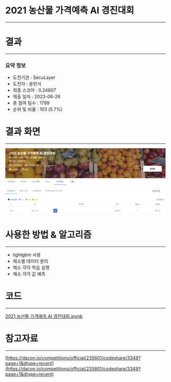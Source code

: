 # 2021 농산물 가격예측 AI 경진대회
-----------------------------------
# 결과
-----------------------------------
### 요약 정보
  * 도전기관 : SecuLayer
  * 도전자 : 윤민식
  * 최종 스코어 : 0.24807
  * 제출 일자 : 2023-06-26
  * 총 참여 팀수 : 1799
  * 순위 및 비율 : 103 (5.7%)
# 결과 화면
-----------------------------------
![rank](./img/rank.PNG)
# 사용한 방법 & 알고리즘
----------------------------------
  * lightgbm 사용
  * 채소별 데이터 분리
  * 채소 각각 학습 실행
  * 채소 각각 값 예측
# 코드
----------------------------------
[2021 농산물 가격예측 AI 경진대회.ipynb](./2021_농산물_가격예측_AI_경진대회.ipynb)
# 참고자료
----------------------------------
[https://dacon.io/competitions/official/235801/codeshare/3349?page=1&dtype=recent](https://dacon.io/competitions/official/235801/codeshare/3349?page=1&dtype=recent)

